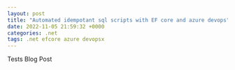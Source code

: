```yaml
---
layout: post
title: "Automated idempotant sql scripts with EF core and azure devops"
date: 2022-11-05 21:59:32 +0000
categories: .net
tags: .net efcore azure devopsx
---
```


Tests Blog Post
